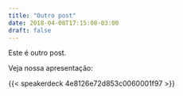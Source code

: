 ```yaml
---
title: "Outro post"
date: 2018-04-08T17:15:08-03:00
draft: false
---
```


Este é outro post.

Veja nossa apresentação:

{{< speakerdeck 4e8126e72d853c0060001f97 >}}